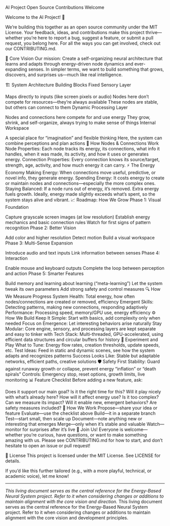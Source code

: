 AI Project
Open Source Contributions Welcome

Welcome to the AI Project! 🚀

We’re building this together as an open source community under the MIT License. Your feedback, ideas, and contributions make this project thrive—whether you’re here to report a bug, suggest a feature, or submit a pull request, you belong here. For all the ways you can get involved, check out our CONTRIBUTING.md.

🎯 Core Vision
Our mission: Create a self-organizing neural architecture that learns and adapts through energy-driven node dynamics and ever-expanding senses. In simpler terms, we want to build something that grows, discovers, and surprises us—much like real intelligence.

🏗️ System Architecture
Building Blocks
Fixed Sensory Layer

Maps directly to inputs (like screen pixels or audio)
Nodes here don’t compete for resources—they’re always available
These nodes are stable, but others can connect to them
Dynamic Processing Layer

Nodes and connections here compete for and use energy
They grow, shrink, and self-organize, always trying to make sense of things
Internal Workspace

A special place for “imagination” and flexible thinking
Here, the system can combine perceptions and plan actions
🧬 How Nodes & Connections Work
Node Properties: Each node tracks its energy, its connections, what info it handles, when it was made, its activity, and how it uses or generates energy.
Connection Properties: Every connection knows its source/target, strength, age, activity, and how much energy it can carry.
⚡ The Energy Economy
Making Energy: When connections move useful, predictive, or novel info, they generate energy.
Spending Energy: It costs energy to create or maintain nodes and connections—especially the more complex ones.
Staying Balanced: If a node runs out of energy, it’s removed. Extra energy fuels growth. Ideally, energy made slightly exceeds what’s spent, so the system stays alive and vibrant.
📈 Roadmap: How We Grow
Phase 1: Visual Foundation

Capture grayscale screen images (at low resolution)
Establish energy mechanics and basic connection rules
Watch for first signs of pattern recognition
Phase 2: Better Vision

Add color and higher resolution
Detect motion
Build a visual workspace
Phase 3: Multi-Sense Expansion

Introduce audio and text inputs
Link information between senses
Phase 4: Interaction

Enable mouse and keyboard outputs
Complete the loop between perception and action
Phase 5: Smarter Features

Build memory and learning about learning (“meta-learning”)
Let the system tweak its own parameters
Add strong safety and control measures
🔍 How We Measure Progress
System Health: Total energy, how often nodes/connections are created or removed, efficiency
Emergent Skills: Detecting patterns, making new connections, responding adaptively
Performance: Processing speed, memory/GPU use, energy efficiency
⚙️ How We Build
Keep It Simple: Start with basics, add complexity only when needed
Focus on Emergence: Let interesting behaviors arise naturally
Stay Modular: Core engine, sensory, and processing layers are kept separate and easy to tinker with
Tech Stack: Multi-threaded, GPU-accelerated, using efficient data structures and circular buffers for history
🧪 Experiment and Play
What to Tune: Energy flow rates, creation thresholds, update speeds, etc.
Test Ideas: Feed in static and dynamic scenes, see how the system adapts and recognizes patterns
Success Looks Like: Stable but adaptable networks, efficient paths, creative solutions
🛡️ Safety First
Stability: Guard against runaway growth or collapse, prevent energy “inflation” or “death spirals”
Controls: Emergency stop, reset options, growth limits, live monitoring
📊 Feature Checklist
Before adding a new feature, ask:

Does it support our main goal?
Is it the right time for this?
Will it play nicely with what’s already here?
How will it affect energy use?
Is it too complex?
Can we measure its impact?
Will it enable new, emergent behaviors?
Are safety measures included?
🔄 How We Work
Propose—share your idea or feature
Evaluate—use the checklist above
Build—it in a separate branch
Test—start small, then scale up
Document—note anything new or interesting that emerges
Merge—only when it’s stable and valuable
Watch—monitor for surprises after it’s live
🤝 Join Us!
Everyone is welcome—whether you’re curious, have questions, or want to make something amazing with us. Please see CONTRIBUTING.md for how to start, and don’t hesitate to open an issue or pull request!

📜 License
This project is licensed under the MIT License. See LICENSE for details.

If you’d like this further tailored (e.g., with a more playful, technical, or academic voice), let me know!

---

_This living document serves as the central reference for the Energy-Based Neural System project. Refer to it when considering changes or additions to maintain alignment with the core vision and direction._
This living document serves as the central reference for the Energy-Based Neural System project. Refer to it when considering changes or additions to maintain alignment with the core vision and development principles.
